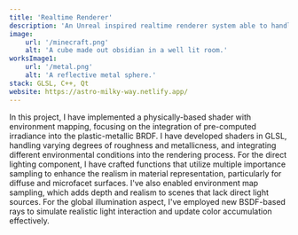 ```yaml
---
title: 'Realtime Renderer'
description: 'An Unreal inspired realtime renderer system able to handle subsurface scattering, roughness, and metallic sliders'
image:
    url: '/minecraft.png'
    alt: 'A cube made out obsidian in a well lit room.'
worksImage1:
    url: '/metal.png'
    alt: 'A reflective metal sphere.'
stack: GLSL, C++, Qt
website: https://astro-milky-way.netlify.app/
---
```


In this project, I have implemented a physically-based shader with environment mapping, focusing on the integration of pre-computed irradiance into the plastic-metallic BRDF. I have developed shaders in GLSL, handling varying degrees of roughness and metallicness, and integrating different environmental conditions into the rendering process. For the direct lighting component, I have crafted functions that utilize multiple importance sampling to enhance the realism in material representation, particularly for diffuse and microfacet surfaces. I've also enabled environment map sampling, which adds depth and realism to scenes that lack direct light sources. For the global illumination aspect, I've employed new BSDF-based rays to simulate realistic light interaction and update color accumulation effectively. 